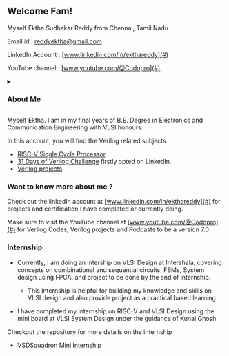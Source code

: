 ## Welcome Fam! 
Myself Ektha Sudhakar Reddy from Chennai, Tamil Nadu.

Email id : reddyektha@gmail.com

LinkedIn Account : [www.linkedin.com/in/ekthareddy](#)

YouTube channel : [www.youtube.com/@Codopro](#)


<details>
<summary><h3>About Me</h3></summary>

   Final year student at R.M.K. Engineering College pursuing BE Degree on Electronics and Communication Engineering, maintaing the 8.47 CGPA
Completed my 10th and 12th education from PM Shri Kendriya Vidyalaya of Ambarnath, Maharashtra and secured 85.6% and 86.6% respectively.

To provide details about in brief, have done projects on VlSI and IoT. Internships at NSIC, Vlsi System Design, Intershala Trainings and Pledge a Smile.

<details>
   <summary><h4>Projects</h4></summary>
   
</details>

<details>
   <summary><h4>Internships</h4></summary>
   
</details>

<details>
   <summary><h4>Hackathons</h4></summary>
   
</details>

<details>
   <summary><h4>Certifications</h4></summary>
   
</details>

<details>
   <summary><h4>Skills</h4></summary>
   
</details>

<details>
   <summary><h4>Extra ciriculum</h4></summary>
   
</details>

<details>
   <summary><h4></h4></summary>
   
</details>

<details>
   <summary><h4></h4></summary>
   
</details>

<details>
   <summary><h4></h4></summary>
   
</details>

<details>
   <summary><h4></h4></summary>
   
</details>





</details>


























   
Myself Ektha. I am in my final years of B.E. Degree in Electronics and Communication Engineering with VLSI honours.

In this account, you will find the Verilog related subjects

- [RISC-V Single Cycle Processor](https://github.com/EkthaReddy/RISC-V-Single-Cycle-Processor).
- [31 Days of Verilog Challenge](https://github.com/EkthaReddy/30-Days-of---Daily-Verilog-Programming-Challenge-) firstly opted on LinkedIn.  
- [Verilog projects](https://github.com/EkthaReddy/Verilog-projects).


### Want to know more about me ? 
Check out the linkedIn account at [www.linkedin.com/in/ekthareddy](#) for projects and certification I have completed or currently doing.

Make sure to visit the YouTube channel at [www.youtube.com/@Codopro](#) for Verilog Codes, Verilog projects and Podcasts to be a version 7.0

### Internship 

- Currently, I am doing an intership on VLSI Design at Intershala, covering concepts on combinational and sequential circuits, FSMs, System design using FPGA, and project to be done by the end of internship.

   - This internship is helpful for building my knowledge and skills on VLSI design and also provide project as a practical based learning.


- I have completed my internship on RISC-V and VLSI Design using the mini board at VLSI System Design under the guidance of Kunal Ghosh.

Checkout the repository for more details on the internship 
- [VSDSquadron Mini Internship](https://github.com/EkthaReddy/VSDSquadron-Mini-Internship)
